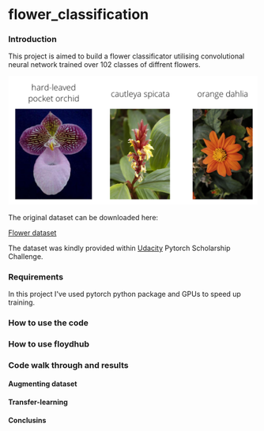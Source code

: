 # flower_classification

### Introduction
This project is aimed to build a flower classificator utilising convolutional neural network trained over 102 classes of diffrent flowers. 

<p align="center">
<img src="https://github.com/ptolmachev/flower_classification/blob/master/img/Flowers.png"/>
</p>
The original dataset can be downloaded here: 

[Flower dataset](https://www.floydhub.com/ptolmachev/datasets/flower_data)

The dataset was kindly provided within [Udacity](https://www.udacity.com/) Pytorch Scholarship Challenge.

### Requirements
In this project I've used pytorch python package and GPUs to speed up training. 

### How to use the code

### How to use floydhub 

### Code walk through and results

#### Augmenting dataset

####  Transfer-learning

#### Conclusins

